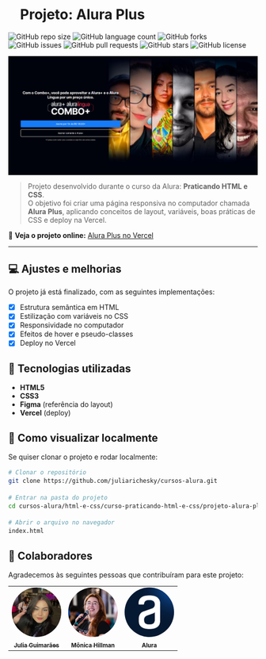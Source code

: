 <div id="user-content-toc" align="left">
  <ul style="list-style: none;">
    <summary>
      <h1>Projeto: Alura Plus</h1>
    </summary>
  </ul>
</div>

![GitHub repo size](https://img.shields.io/github/repo-size/juliarichesky/cursos-alura?style=for-the-badge)
![GitHub language count](https://img.shields.io/github/languages/count/juliarichesky/cursos-alura?style=for-the-badge)
![GitHub forks](https://img.shields.io/github/forks/juliarichesky/cursos-alura?style=for-the-badge)
![GitHub issues](https://img.shields.io/github/issues/juliarichesky/cursos-alura?style=for-the-badge)
![GitHub pull requests](https://img.shields.io/github/issues-pr/juliarichesky/cursos-alura?style=for-the-badge)
![GitHub stars](https://img.shields.io/github/stars/juliarichesky/cursos-alura?style=for-the-badge)
![GitHub license](https://img.shields.io/github/license/juliarichesky/cursos-alura?style=for-the-badge)

<img src="imagem-readme.png" alt="imagem header do site" min-width="400px" max-width="400px" width="960px" align="center">

> Projeto desenvolvido durante o curso da Alura: **Praticando HTML e CSS**.  
> O objetivo foi criar uma página responsiva no computador chamada **Alura Plus**, aplicando conceitos de layout, variáveis, boas práticas de CSS e deploy na Vercel.  

🔗 **Veja o projeto online:** [Alura Plus no Vercel](https://julias-project-aluraplus.vercel.app/)

---

## 💻 Ajustes e melhorias

O projeto já está finalizado, com as seguintes implementações:

- [x] Estrutura semântica em HTML  
- [x] Estilização com variáveis no CSS  
- [x] Responsividade no computador  
- [x] Efeitos de hover e pseudo-classes  
- [x] Deploy no Vercel  

## 🚀 Tecnologias utilizadas

- **HTML5**
- **CSS3**
- **Figma** (referência do layout)
- **Vercel** (deploy)

## 📂 Como visualizar localmente

Se quiser clonar o projeto e rodar localmente:

```bash
# Clonar o repositório
git clone https://github.com/juliarichesky/cursos-alura.git

# Entrar na pasta do projeto
cd cursos-alura/html-e-css/curso-praticando-html-e-css/projeto-alura-plus

# Abrir o arquivo no navegador
index.html
```

## 🤝 Colaboradores

Agradecemos às seguintes pessoas que contribuíram para este projeto:

<table>
  <tr>
    <td align="center">
      <a href="https://www.linkedin.com/in/juliarichesky/" target="_blank" title="LinkedIn Julia">
        <img src="icon-julia.jpg" width="100" height="100" style="object-fit: cover; border-radius: 50%;" alt="Foto da Julia"/><br>
        <sub>
          <b>Julia Guimarães</b>
        </sub>
      </a>
    </td>
    <td align="center">
      <a href="https://www.linkedin.com/in/monicamhillman/" target="_blank" title="LinkedIn Mônica">
        <img src="icon-monica.jpg" width="100" height="100" style="object-fit: cover; border-radius: 50%;" alt="Foto da Mônica"/><br>
        <sub>
          <b>Mônica Hillman</b>
        </sub>
      </a>
    </td>
    <td align="center">
      <a href="https://www.alura.com.br/" target="_blank" title="Site Alura">
        <img src="icon-alura.jpg" width="100" height="100" style="object-fit: cover; border-radius: 50%;" alt="Foto da Alura"/><br>
        <sub>
          <b>Alura</b>
        </sub>
      </a>
    </td>
  </tr>
</table>
